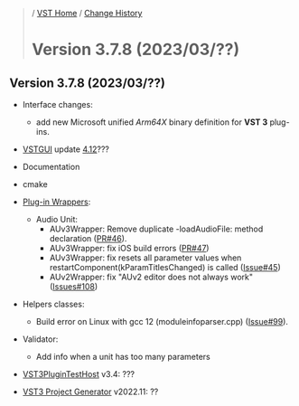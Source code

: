 >/ [VST Home](../) / [Change History](./Index.md)
>
># Version 3.7.8 (2023/03/??)

## Version 3.7.8 (2023/03/??)

- Interface changes:
  - add new Microsoft unified *Arm64X* binary definition for **VST 3** plug-ins.
- [VSTGUI](../What+is+the+VST+3+SDK/VSTGUI.md) update [4.12](https://github.com/steinbergmedia/vstgui/releases/tag/vstgui4_12)???
  
- Documentation

- cmake

- [Plug-in Wrappers](../What+is+the+VST+3+SDK/Wrappers/Index.md):
  - Audio Unit:
    - AUv3Wrapper: Remove duplicate -loadAudioFile: method declaration ([PR#46](https://github.com/steinbergmedia/vst3_public_sdk/pull/46)).
    - AUv3Wrapper: fix iOS build errors ([PR#47](https://github.com/steinbergmedia/vst3_public_sdk/pull/46))
    - AUv3Wrapper: fix resets all parameter values when restartComponent(kParamTitlesChanged) is called ([Issue#45](https://github.com/steinbergmedia/vst3_public_sdk/issues/45))
    - AUv2Wrapper: fix "AUv2 editor does not always work"([Issues#108](https://github.com/steinbergmedia/vst3sdk/issues/108))

- Helpers classes:
  - Build error on Linux with gcc 12 (moduleinfoparser.cpp) ([Issue#99](https://github.com/steinbergmedia/vst3_public_sdk/pull/46)).

- Validator:
  - Add info when a unit has too many parameters

- [VST3PluginTestHost](../What+is+the+VST+3+SDK/Plug-in+Test+Host.md) v3.4: ???

- [VST3 Project Generator](../What+is+the+VST+3+SDK/Project+Generator.md) v2022.11: ??